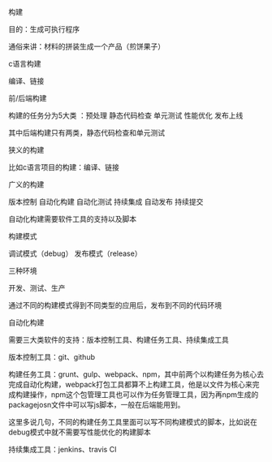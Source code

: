 构建

目的：生成可执行程序

通俗来讲：材料的拼装生成一个产品（煎饼果子）



c语言构建

编译、链接



前/后端构建

构建的任务分为5大类 ：预处理 静态代码检查 单元测试 性能优化 发布上线

其中后端构建只有两类，静态代码检查和单元测试



狭义的构建

比如c语言项目的构建：编译、链接



广义的构建

版本控制 自动化构建 自动化测试 持续集成  自动发布 持续提交

自动化构建需要软件工具的支持以及脚本



构建模式

调试模式（debug） 发布模式（release）



三种环境

开发、测试、生产

通过不同的构建模式得到不同类型的应用后，发布到不同的代码环境



自动化构建

需要三大类软件的支持：版本控制工具、构建任务工具、持续集成工具

版本控制工具：git、github

构建任务工具：grunt、gulp、webpack、npm，其中前两个以构建任务为核心去完成自动化构建，webpack打包工具都算不上构建工具，他是以文件为核心来完成构建操作，npm这个包管理工具也可以作为任务管理工具，因为再npm生成的packagejosn文件中可以写js脚本，一般在后端能用到。

这里多说几句，不同的构建任务工具里面可以写不同构建模式的脚本，比如说在debug模式中就不需要写性能优化的构建脚本

持续集成工具：jenkins、travis CI
